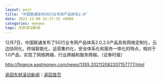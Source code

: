 ```yaml
---
layout: post
title: "中国联通发布5G行业专网产品体系2.0"
date: 2021-12-08 15:27:15 +0800
categories: emnews
tags: 东财滚动新闻
---
```


12月7日，中国联通发布了5G行业专网产品体系2.0,2.0产品具有网络定制化，云边协同化，终端智能化，运营集约化，安全体系化和服务一体化的特点，相对于1.0产品，实现了网络跨越、行业跨越和服务跨越。（证券时报）

<http://finance.eastmoney.com/news/1355,202112082207157777.html>

[返回东财滚动新闻](//finews.withounder.com/emnews/)｜[返回首页](//finews.withounder.com/)